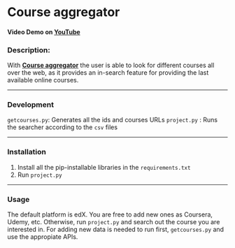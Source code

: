 # Course aggregator

#### Video Demo on [YouTube](URL)

### Description:
With [**Course aggregator**](`#0969DA`) the user is able to look for different courses all over the web,
as it provides an in-search feature for providing the last available online courses.

---

### Development
```getcourses.py```: Generates all the ids and courses URLs
```project.py``` : Runs the searcher according to the ```csv``` files

---

### Installation
1. Install all the pip-installable libraries in the ```requirements.txt```
2. Run ```project.py```

---

### Usage
The default platform is edX. You are free to add new ones as Coursera, Udemy, etc. Otherwise, run ```project.py``` and search out the course you are interested in.
For adding new data is needed to run first, ```getcourses.py``` and use the appropiate APIs.

